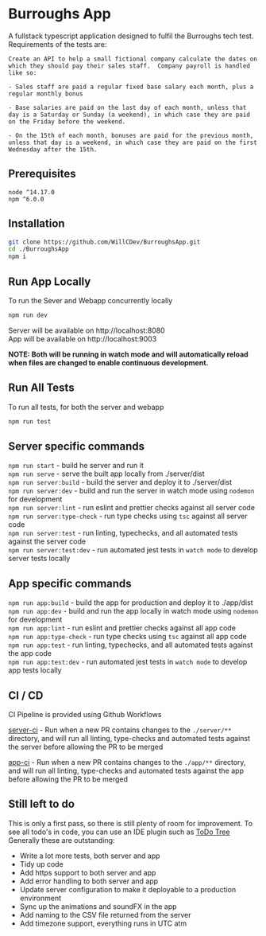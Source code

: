 # Burroughs App

A fullstack typescript application designed to fulfil the Burroughs tech test. Requirements of the tests are:

```
Create an API to help a small fictional company calculate the dates on which they should pay their sales staff.  Company payroll is handled like so:

- Sales staff are paid a regular fixed base salary each month, plus a regular monthly bonus

- Base salaries are paid on the last day of each month, unless that day is a Saturday or Sunday (a weekend), in which case they are paid on the Friday before the weekend.

- On the 15th of each month, bonuses are paid for the previous month, unless that day is a weekend, in which case they are paid on the first Wednesday after the 15th.
```


## Prerequisites
```text
node ^14.17.0
npm ^6.0.0
```

## Installation
```bash
git clone https://github.com/WillCDev/BurroughsApp.git
cd ./BurroughsApp
npm i
```
      

## Run App Locally
To run the Sever and Webapp concurrently locally
```bash
npm run dev
```
Server will be available on http://localhost:8080   
App will be available on http://localhost:9003   

**NOTE: Both will be running in watch mode and will automatically reload when files are changed to enable continuous development.**


## Run All Tests
To run all tests, for both the server and webapp
```bash
npm run test
```


## Server specific commands
`npm run start` - build he server and run it   
`npm run serve` - serve the built app locally from ./server/dist   
`npm run server:build` - build the server and deploy it to ./server/dist  
`npm run server:dev` - build and run the server in watch mode using `nodemon` for development   
`npm run server:lint` - run eslint and prettier checks against all server code   
`npm run server:type-check` - run type checks using `tsc` against all server code   
`npm run server:test` - run linting, typechecks, and all automated tests against the server code   
`npm run server:test:dev` - run automated jest tests in `watch mode` to develop server tests locally


## App specific commands
`npm run app:build` - build the app for production and deploy it to ./app/dist  
`npm run app:dev` - build and run the app locally in watch mode using `nodemon` for development   
`npm run app:lint` - run eslint and prettier checks against all app code   
`npm run app:type-check` - run type checks using `tsc` against all app code   
`npm run app:test` - run linting, typechecks, and all automated tests against the app code   
`npm run app:test:dev` - run automated jest tests in `watch mode` to develop app tests locally


## CI / CD
CI Pipeline is provided using Github Workflows   

[server-ci](.github/workflows/server-ci.yml ) - Run when a new PR contains changes to the `./server/**` directory, and will run all linting, type-checks and automated tests against the server before allowing the PR to be merged   

[app-ci](.github/workflows/server-ci.yml ) - Run when a new PR contains changes to the `./app/**` directory, and will run all linting, type-checks and automated tests against the app before allowing the PR to be merged


## Still left to do
This is only a first pass, so there is still plenty of room for improvement.
To see all todo's in code, you can use an IDE plugin such as [ToDo Tree](https://marketplace.visualstudio.com/items?itemName=Gruntfuggly.todo-tree)   
Generally these are outstanding:
- Write a lot more tests, both server and app
- Tidy up code
- Add https support to both server and app
- Add error handling to both server and app
- Update server configuration to make it deployable to a production environment
- Sync up the animations and soundFX in the app
- Add naming to the CSV file returned from the server
- Add timezone support, everything runs in UTC atm
